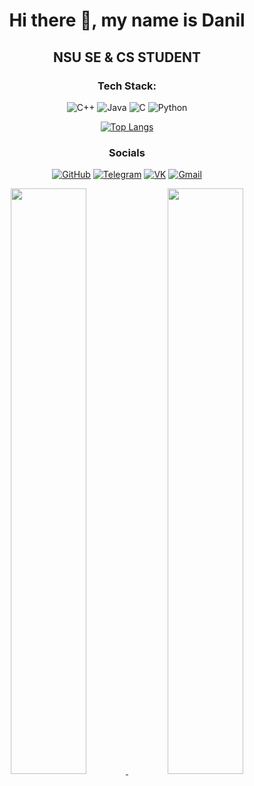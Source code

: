<div align="center">

# Hi there 👋, my name is Danil

## NSU SE & CS STUDENT

### Tech Stack:

![C++](https://img.shields.io/badge/c++-%2300599C.svg?style=for-the-badge&logo=c%2B%2B&logoColor=white)
![Java](https://img.shields.io/badge/java-%23ED8B00.svg?style=for-the-badge&logo=openjdk&logoColor=white)
![C](https://img.shields.io/badge/c-%2300599C.svg?style=for-the-badge&logo=c&logoColor=white)
![Python](https://img.shields.io/badge/python-3670A0?style=for-the-badge&logo=python&logoColor=ffdd54)

[![Top Langs](https://github-readme-stats.vercel.app/api/top-langs/?username=01trisha&layout=compact&theme=dark&hide_border=true)](https://github.com/anuraghazra/github-readme-stats)

### Socials

[![GitHub](https://img.shields.io/badge/GitHub-181717?logo=github&logoColor=white)](https://github.com/01trisha)
[![Telegram](https://img.shields.io/badge/Telegram-26A5E4?logo=telegram&logoColor=white)](http://t.me/tgctrisha)
[![VK](https://img.shields.io/badge/VK-0077FF?logo=vk&logoColor=white)](https://vk.com/trishasct)
[![Gmail](https://img.shields.io/badge/Email-D14836?logo=gmail&logoColor=white)](mailto:daniltrishkin5@gmail.com)

<div>
  <a href="https://github.com/01trisha">
    <img width="49%" src="https://github-readme-stats.vercel.app/api?username=01trisha&show_icons=true&theme=dark&bg_color=0d1117&title_color=ffffff&text_color=ffffff&icon_color=58a6ff&hide_border=true" />
  </a>
  <a href="https://github.com/01trisha">
    <img width="49%" src="https://streak-stats.demolab.com/?user=01trisha&theme=dark&background=0d1117&ring=58a6ff&fire=58a6ff&currStreakNum=ffffff&sideNums=ffffff&currStreakLabel=ffffff&sideLabels=ffffff&dates=9e9e9e&hide_border=true" />
  </a>
</div>

</div>
